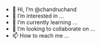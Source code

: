 - 👋 Hi, I’m @chandruchand
- 👀 I’m interested in ...
- 🌱 I’m currently learning ...
- 💞️ I’m looking to collaborate on ...
- 📫 How to reach me ...

<!---
chandruchand/chandruchand is a ✨ special ✨ repository because its `README.md` (this file) appears on your GitHub profile.
You can click the Preview link to take a look at your changes.
--->
